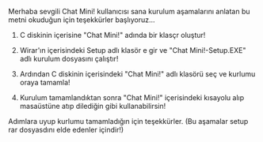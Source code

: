Merhaba sevgili Chat Mini! kullanıcısı sana kurulum aşamalarını anlatan bu metni okuduğun için teşekkürler başlıyoruz...

1. C diskinin içerisine "Chat Mini!" adında bir klasçr oluştur!

2. Wirar'ın içerisindeki Setup adlı klasör e gir ve "Chat Mini!-Setup.EXE" adlı kurulum dosyasını çalıştır!

3. Ardından C diskinin içerisindeki "Chat Mini!" adlı klasörü seç ve kurlumu oraya tamamla!

4. Kurulum tamamlandıktan sonra "Chat Mini!" içerisindeki kısayolu alıp masaüstüne atıp dilediğin gibi kullanabilirsin!

Adımlara uyup kurlumu tamamladığın için teşekkürler.
(Bu aşamalar setup rar dosyasdını elde edenler içindir!)
